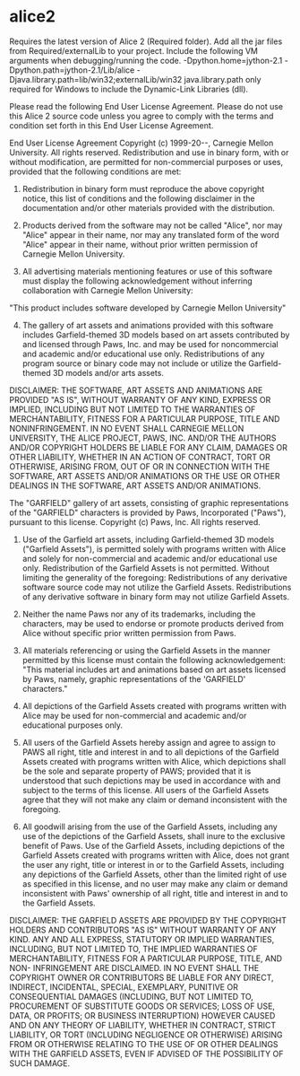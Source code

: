 # alice2

Requires the latest version of Alice 2 (Required folder).
Add all the jar files from Required/externalLib to your project.
Include the following VM arguments when debugging/running the code.
  -Dpython.home=jython-2.1 -Dpython.path=jython-2.1/Lib/alice -Djava.library.path=lib/win32;externalLib/win32
java.library.path only required for Windows to include the Dynamic-Link Libraries (dll).


Please read the following End User License Agreement. Please do not use this Alice 2 source code unless you agree to comply with the terms and condition set forth in this End User License Agreement.

End User License Agreement Copyright (c) 1999-20--, Carnegie Mellon University.
All rights reserved. Redistribution and use in binary form, with or without modification, are permitted for non-commercial purposes or uses, provided that the following conditions are met:

1. Redistribution in binary form must reproduce the above copyright notice, this list of conditions and the following disclaimer in the documentation and/or other materials provided with the distribution.

2. Products derived from the software may not be called "Alice", nor may "Alice" appear in their name, nor may any translated form of the word "Alice" appear in their name, without prior written permission of Carnegie Mellon University.

3. All advertising materials mentioning features or use of this software must display the following acknowledgement without inferring collaboration with Carnegie Mellon University:

"This product includes software developed by Carnegie Mellon University"

4. The gallery of art assets and animations provided with this software includes Garfield-themed 3D models based on art assets contributed by and licensed through Paws, Inc. and may be used for noncommercial and academic and/or educational use only. Redistributions of any program source or binary code may not include or utilize the Garfield-themed 3D models and/or arts assets.

DISCLAIMER: THE SOFTWARE, ART ASSETS AND ANIMATIONS ARE PROVIDED "AS IS", WITHOUT WARRANTY OF ANY KIND, EXPRESS OR IMPLIED, INCLUDING BUT NOT LIMITED TO THE WARRANTIES OF MERCHANTABILITY, FITNESS FOR A PARTICULAR PURPOSE, TITLE AND NONINFRINGEMENT. IN NO EVENT SHALL CARNEGIE MELLON UNIVERSITY, THE ALICE PROJECT, PAWS, INC. AND/OR THE AUTHORS AND/OR COPYRIGHT HOLDERS BE LIABLE FOR ANY CLAIM, DAMAGES OR OTHER LIABILITY, WHETHER IN AN ACTION OF CONTRACT, TORT OR OTHERWISE, ARISING FROM, OUT OF OR IN CONNECTION WITH THE SOFTWARE, ART ASSETS AND/OR ANIMATIONS OR THE USE OR OTHER DEALINGS IN THE SOFTWARE, ART ASSETS AND/OR ANIMATIONS.

The "GARFIELD" gallery of art assets, consisting of graphic representations of the "GARFIELD" characters is provided by Paws, Incorporated ("Paws"), pursuant to this license. Copyright (c) Paws, Inc. All rights reserved.

1. Use of the Garfield art assets, including Garfield-themed 3D models ("Garfield Assets"), is permitted solely with programs written with Alice and solely for non-commercial and academic and/or educational use only. Redistribution of the Garfield Assets is not permitted. Without limiting the generality of the foregoing:
Redistributions of any derivative software source code may not utilize the Garfield Assets.
Redistributions of any derivative software in binary form may not utilize Garfield Assets.

2. Neither the name Paws nor any of its trademarks, including the characters, may be used to endorse or promote products derived from Alice without specific prior written permission from Paws.

3. All materials referencing or using the Garfield Assets in the manner permitted by this license must contain the following acknowledgement: "This material includes art and animations based on art assets licensed by Paws, namely, graphic representations of the 'GARFIELD' characters."

4. All depictions of the Garfield Assets created with programs written with Alice may be used for non-commercial and academic and/or educational purposes only.

5. All users of the Garfield Assets hereby assign and agree to assign to PAWS all right, title and
interest in and to all depictions of the Garfield Assets created with programs written with Alice, which depictions shall be the sole and separate property of PAWS; provided that it is understood that such depictions may be used in accordance with and subject to the terms of this license. All users of
the Garfield Assets agree that they will not make any claim or demand inconsistent with the foregoing.

6. All goodwill arising from the use of the Garfield Assets, including any use of the depictions of the Garfield Assets, shall inure to the exclusive benefit of Paws. Use of the Garfield Assets,
including depictions of the Garfield Assets created with programs written with Alice, does not grant the user any right, title or interest in or to the Garfield Assets, including any depictions of the Garfield Assets, other than the limited right of use as specified in this license, and no user may make any claim or demand inconsistent with Paws' ownership of all right, title and interest in and to the Garfield Assets.

DISCLAIMER: THE GARFIELD ASSETS ARE PROVIDED BY THE COPYRIGHT HOLDERS AND CONTRIBUTORS "AS IS" WITHOUT WARRANTY OF ANY KIND. ANY AND ALL EXPRESS, STATUTORY OR IMPLIED WARRANTIES, INCLUDING, BUT NOT LIMITED TO, THE IMPLIED WARRANTIES OF MERCHANTABILITY, FITNESS FOR A PARTICULAR PURPOSE, TITLE, AND NON- INFRINGEMENT ARE DISCLAIMED. IN NO EVENT SHALL THE COPYRIGHT OWNER OR CONTRIBUTORS BE LIABLE FOR ANY DIRECT, INDIRECT, INCIDENTAL, SPECIAL, EXEMPLARY, PUNITIVE OR CONSEQUENTIAL DAMAGES (INCLUDING, BUT NOT LIMITED TO, PROCUREMENT OF SUBSTITUTE GOODS OR SERVICES; LOSS OF USE, DATA, OR PROFITS; OR BUSINESS INTERRUPTION) HOWEVER CAUSED AND ON ANY THEORY OF LIABILITY, WHETHER IN CONTRACT, STRICT LIABILITY, OR TORT (INCLUDING NEGLIGENCE OR OTHERWISE) ARISING FROM OR OTHERWISE RELATING TO THE USE OF OR OTHER DEALINGS WITH THE GARFIELD ASSETS, EVEN IF ADVISED OF THE POSSIBILITY OF SUCH DAMAGE.
